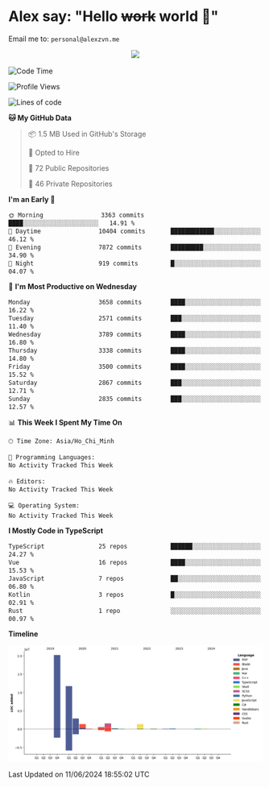 # Alex say: "Hello ~~work~~ world 🐾"
Email me to: `personal@alexzvn.me`


<p align=center>
  <a href="https://skillicons.dev">
    <img src="https://skillicons.dev/icons?i=ts,js,php,nodejs,bun,vue,nuxt,react,svelte,tauri,laravel,rust,mongodb,docker,electron,redis,rabbitmq,tailwind,git,cloudflare,elysia,mysql,nginx,rollupjs,sentry,ubuntu,yarn,html,css,vite" />
  </a>
</p>

<!--START_SECTION:waka-->
![Code Time](http://img.shields.io/badge/Code%20Time-1%2C066%20hrs%2055%20mins-blue)

![Profile Views](http://img.shields.io/badge/Profile%20Views-20-blue)

![Lines of code](https://img.shields.io/badge/From%20Hello%20World%20I%27ve%20Written-40.4%20million%20lines%20of%20code-blue)

**🐱 My GitHub Data** 

> 📦 1.5 MB Used in GitHub's Storage 
 > 
> 💼 Opted to Hire
 > 
> 📜 72 Public Repositories 
 > 
> 🔑 46 Private Repositories 
 > 
**I'm an Early 🐤** 

```text
🌞 Morning                3363 commits        ████░░░░░░░░░░░░░░░░░░░░░   14.91 % 
🌆 Daytime                10404 commits       ████████████░░░░░░░░░░░░░   46.12 % 
🌃 Evening                7872 commits        █████████░░░░░░░░░░░░░░░░   34.90 % 
🌙 Night                  919 commits         █░░░░░░░░░░░░░░░░░░░░░░░░   04.07 % 
```
📅 **I'm Most Productive on Wednesday** 

```text
Monday                   3658 commits        ████░░░░░░░░░░░░░░░░░░░░░   16.22 % 
Tuesday                  2571 commits        ███░░░░░░░░░░░░░░░░░░░░░░   11.40 % 
Wednesday                3789 commits        ████░░░░░░░░░░░░░░░░░░░░░   16.80 % 
Thursday                 3338 commits        ████░░░░░░░░░░░░░░░░░░░░░   14.80 % 
Friday                   3500 commits        ████░░░░░░░░░░░░░░░░░░░░░   15.52 % 
Saturday                 2867 commits        ███░░░░░░░░░░░░░░░░░░░░░░   12.71 % 
Sunday                   2835 commits        ███░░░░░░░░░░░░░░░░░░░░░░   12.57 % 
```


📊 **This Week I Spent My Time On** 

```text
🕑︎ Time Zone: Asia/Ho_Chi_Minh

💬 Programming Languages: 
No Activity Tracked This Week

🔥 Editors: 
No Activity Tracked This Week

💻 Operating System: 
No Activity Tracked This Week
```

**I Mostly Code in TypeScript** 

```text
TypeScript               25 repos            ██████░░░░░░░░░░░░░░░░░░░   24.27 % 
Vue                      16 repos            ████░░░░░░░░░░░░░░░░░░░░░   15.53 % 
JavaScript               7 repos             ██░░░░░░░░░░░░░░░░░░░░░░░   06.80 % 
Kotlin                   3 repos             █░░░░░░░░░░░░░░░░░░░░░░░░   02.91 % 
Rust                     1 repo              ░░░░░░░░░░░░░░░░░░░░░░░░░   00.97 % 
```



**Timeline**

![Lines of Code chart](https://raw.githubusercontent.com/alexzvn/alexzvn/main/assets/bar_graph.png)


 Last Updated on 11/06/2024 18:55:02 UTC
<!--END_SECTION:waka-->
